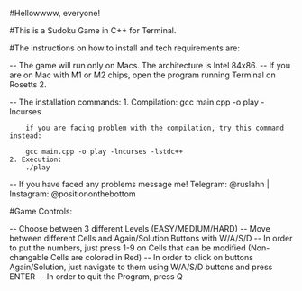 #Hellowwww, everyone!

#This is a Sudoku Game in C++ for Terminal. 

#The instructions on how to install and tech requirements are:

-- The game will run only on Macs. The architecture is Intel 84x86.
-- If you are on Mac with M1 or M2 chips, open the program running Terminal on Rosetts 2.

-- The installation commands:
    1. Compilation:
        gcc main.cpp -o play -lncurses

        if you are facing problem with the compilation, try this command instead:

        gcc main.cpp -o play -lncurses -lstdc++
    2. Execution:
        ./play
-- If you have faced any problems message me! Telegram: @ruslahn | Instagram: @positiononthebottom

#Game Controls:

-- Choose between 3 different Levels (EASY/MEDIUM/HARD)
-- Move between different Cells and Again/Solution Buttons with W/A/S/D
-- In order to put the numbers, just press 1-9 on Cells that can be modified (Non-changable Cells are colored in Red)
-- In order to click on buttons Again/Solution, just navigate to them using W/A/S/D buttons and press ENTER
-- In order to quit the Program, press Q